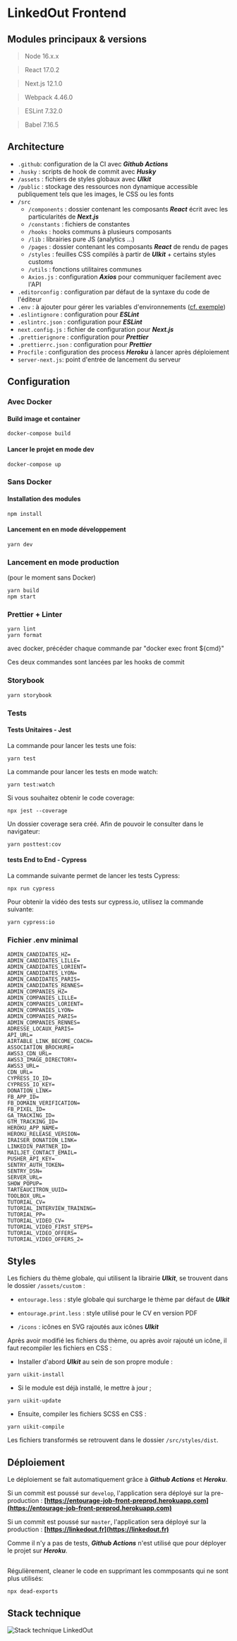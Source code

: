 # LinkedOut Frontend

## Modules principaux & versions

> Node 16.x.x

> React 17.0.2

> Next.js 12.1.0

> Webpack 4.46.0

> ESLint 7.32.0

> Babel 7.16.5

## Architecture

- `.github`: configuration de la CI avec **_Github Actions_**
- `.husky` : scripts de hook de commit avec **_Husky_**
- `/assets` : fichiers de styles globaux avec **_UIkit_**
- `/public` : stockage des ressources non dynamique accessible publiquement tels que les images, le CSS ou les fonts
- `/src`
  - `/components` : dossier contenant les composants **_React_** écrit avec les particularités de **_Next.js_**
  - `/constants` : fichiers de constantes
  - `/hooks` : hooks communs à plusieurs composants
  - `/lib` : librairies pure JS (analytics ...)
  - `/pages` : dossier contenant les composants **_React_** de rendu de pages
  - `/styles` : feuilles CSS compilés à partir de **_UIkit_** + certains styles customs
  - `/utils` : fonctions utilitaires communes
  - `Axios.js` : configuration **_Axios_** pour communiquer facilement avec l'API
- `.editorconfig` : configuration par défaut de la syntaxe du code de l'éditeur
- `.env` : à ajouter pour gérer les variables d'environnements ([cf. exemple](#fichier-env-minimal))
- `.eslintignore` : configuration pour **_ESLint_**
- `.eslintrc.json` : configuration pour **_ESLint_**
- `next.config.js` : fichier de configuration pour **_Next.js_**
- `.prettierignore` : configuration pour **_Prettier_**
- `.prettierrc.json` : configuration pour **_Prettier_**
- `Procfile` : configuration des process **_Heroku_** à lancer après déploiement
- `server-next.js`: point d'entrée de lancement du serveur

## Configuration

### Avec Docker

#### Build image et container

```
docker-compose build
```

#### Lancer le projet en mode dev

```
docker-compose up
```

### Sans Docker

#### Installation des modules

```
npm install
```

#### Lancement en en mode développement

```
yarn dev
```

### Lancement en mode production

(pour le moment sans Docker)

```
yarn build
npm start
```

### Prettier + Linter

```
yarn lint
yarn format
```

avec docker, précéder chaque commande par "docker exec front ${cmd}"

Ces deux commandes sont lancées par les hooks de commit

### Storybook

```
yarn storybook
```

### Tests

#### Tests Unitaires - Jest

La commande pour lancer les tests une fois:

```
yarn test
```

La commande pour lancer les tests en mode watch:

```
yarn test:watch
```

Si vous souhaitez obtenir le code coverage:

```
npx jest --coverage
```

Un dossier coverage sera créé. Afin de pouvoir le consulter dans le navigateur:

```
yarn posttest:cov
```

#### tests End to End - Cypress

La commande suivante permet de lancer les tests Cypress:

```
npx run cypress
```

Pour obtenir la vidéo des tests sur cypress.io, utilisez la commande suivante:

```
yarn cypress:io
```

### Fichier .env minimal

```dotenv
ADMIN_CANDIDATES_HZ=
ADMIN_CANDIDATES_LILLE=
ADMIN_CANDIDATES_LORIENT=
ADMIN_CANDIDATES_LYON=
ADMIN_CANDIDATES_PARIS=
ADMIN_CANDIDATES_RENNES=
ADMIN_COMPANIES_HZ=
ADMIN_COMPANIES_LILLE=
ADMIN_COMPANIES_LORIENT=
ADMIN_COMPANIES_LYON=
ADMIN_COMPANIES_PARIS=
ADMIN_COMPANIES_RENNES=
ADRESSE_LOCAUX_PARIS=
API_URL=
AIRTABLE_LINK_BECOME_COACH=
ASSOCIATION_BROCHURE=
AWSS3_CDN_URL=
AWSS3_IMAGE_DIRECTORY=
AWSS3_URL=
CDN_URL=
CYPRESS_IO_ID=
CYPRESS_IO_KEY=
DONATION_LINK=
FB_APP_ID=
FB_DOMAIN_VERIFICATION=
FB_PIXEL_ID=
GA_TRACKING_ID=
GTM_TRACKING_ID=
HEROKU_APP_NAME=
HEROKU_RELEASE_VERSION=
IRAISER_DONATION_LINK=
LINKEDIN_PARTNER_ID=
MAILJET_CONTACT_EMAIL=
PUSHER_API_KEY=
SENTRY_AUTH_TOKEN=
SENTRY_DSN=
SERVER_URL=
SHOW_POPUP=
TARTEAUCITRON_UUID=
TOOLBOX_URL=
TUTORIAL_CV=
TUTORIAL_INTERVIEW_TRAINING=
TUTORIAL_PP=
TUTORIAL_VIDEO_CV=
TUTORIAL_VIDEO_FIRST_STEPS=
TUTORIAL_VIDEO_OFFERS=
TUTORIAL_VIDEO_OFFERS_2=
```

## Styles

Les fichiers du thème globale, qui utilisent la librairie **_UIkit_**, se trouvent dans le dossier `/assets/custom` :

- `entourage.less` : style globale qui surcharge le thème par défaut de **_UIkit_**

- `entourage.print.less` : style utilisé pour le CV en version PDF

- `/icons` : icônes en SVG rajoutés aux icônes **_UIkit_**

Après avoir modifié les fichiers du thème, ou après avoir rajouté un icône, il faut recompiler les fichiers en CSS :

- Installer d'abord **_UIkit_** au sein de son propre module :

```
yarn uikit-install
```

- Si le module est déjà installé, le mettre à jour ;

```
yarn uikit-update
```

- Ensuite, compiler les fichiers SCSS en CSS :

```
yarn uikit-compile
```

Les fichiers transformés se retrouvent dans le dossier `/src/styles/dist`.

## Déploiement

Le déploiement se fait automatiquement grâce à **_Github Actions_** et **_Heroku_**.

Si un commit est poussé sur `develop`, l'application sera déployé sur la pre-production : **[https://entourage-job-front-preprod.herokuapp.com](https://entourage-job-front-preprod.herokuapp.com)**

Si un commit est poussé sur `master`, l'application sera déployé sur la production : **[https://linkedout.fr](https://linkedout.fr)**

Comme il n'y a pas de tests, **_Github Actions_** n'est utilisé que pour déployer le projet sur **_Heroku_**.

##

Régulièrement, cleaner le code en supprimant les commposants qui ne sont plus utilisés:

```
npx dead-exports
```

## Stack technique

![Stack technique LinkedOut](./stack.svg)
